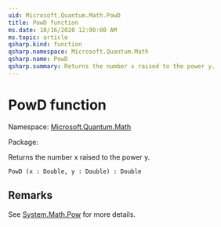 ```yaml
---
uid: Microsoft.Quantum.Math.PowD
title: PowD function
ms.date: 10/16/2020 12:00:00 AM
ms.topic: article
qsharp.kind: function
qsharp.namespace: Microsoft.Quantum.Math
qsharp.name: PowD
qsharp.summary: Returns the number x raised to the power y.
---
```


# PowD function

Namespace: [Microsoft.Quantum.Math](xref:Microsoft.Quantum.Math)

Package: [](https://nuget.org/packages/)


Returns the number x raised to the power y.

```Q#
PowD (x : Double, y : Double) : Double
```


## Remarks

See [System.Math.Pow](https://docs.microsoft.com/dotnet/api/system.math.pow) for more details.